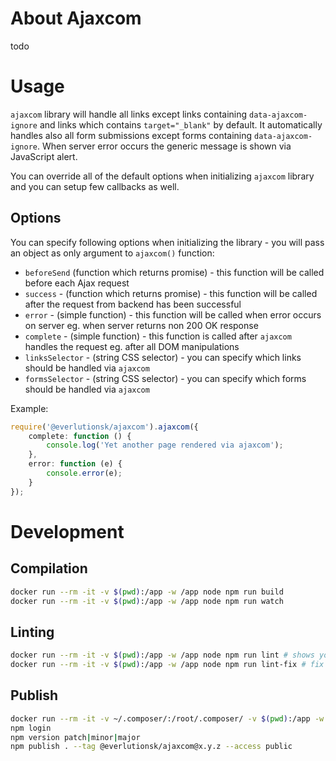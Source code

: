 # About Ajaxcom

todo

# Usage

`ajaxcom` library will handle all links except links containing `data-ajaxcom-ignore` and links which contains `target="_blank"` by default. It automatically handles also all form submissions except forms containing `data-ajaxcom-ignore`. When server error occurs the generic message is shown via JavaScript alert.

You can override all of the default options when initializing `ajaxcom` library and you can setup few callbacks as well.

## Options

You can specify following options when initializing the library - you will pass an object as only argument to `ajaxcom()` function:

- `beforeSend` (function which returns promise) - this function will be called before each Ajax request
- `success` - (function which returns promise) - this function will be called after the request from backend has been successful
- `error` - (simple function) - this function will be called when error occurs on server eg. when server returns non 200 OK response
- `complete` - (simple function) - this function is called after `ajaxcom` handles the request eg. after all DOM manipulations
- `linksSelector` - (string CSS selector) - you can specify which links should be handled via `ajaxcom`
- `formsSelector` - (string CSS selector) - you can specify which forms should be handled via `ajaxcom`

Example:

```typescript
require('@everlutionsk/ajaxcom').ajaxcom({
    complete: function () {
        console.log('Yet another page rendered via ajaxcom');
    },
    error: function (e) {
        console.error(e);
    }
});
```

# Development

## Compilation

```bash
docker run --rm -it -v $(pwd):/app -w /app node npm run build
docker run --rm -it -v $(pwd):/app -w /app node npm run watch
```

## Linting

```bash
docker run --rm -it -v $(pwd):/app -w /app node npm run lint # shows you the problems
docker run --rm -it -v $(pwd):/app -w /app node npm run lint-fix # fix the majority problems for you
```

## Publish

```bash
docker run --rm -it -v ~/.composer/:/root/.composer/ -v $(pwd):/app -w /app node bash
npm login
npm version patch|minor|major
npm publish . --tag @everlutionsk/ajaxcom@x.y.z --access public
```
